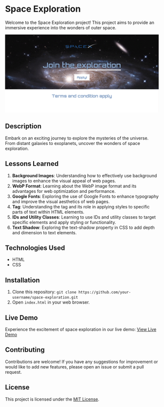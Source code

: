 # Space Exploration

Welcome to the Space Exploration project! This project aims to provide an immersive experience into the wonders of outer space.

![Space Exploration](images/space_exploration.png)

## Description

Embark on an exciting journey to explore the mysteries of the universe. From distant galaxies to exoplanets, uncover the wonders of space exploration.

## Lessons Learned

1. **Background Images**: Understanding how to effectively use background images to enhance the visual appeal of web pages.
2. **WebP Format**: Learning about the WebP image format and its advantages for web optimization and performance.
3. **Google Fonts**: Exploring the use of Google Fonts to enhance typography and improve the visual aesthetics of web pages.
4. **<span> Tag**: Understanding the <span> tag and its role in applying styles to specific parts of text within HTML elements.
5. **IDs and Utility Classes**: Learning to use IDs and utility classes to target specific elements and apply styling or functionality.
6. **Text Shadow**: Exploring the text-shadow property in CSS to add depth and dimension to text elements.

## Technologies Used

- HTML
- CSS

## Installation

1. Clone this repository: `git clone https://github.com/your-username/space-exploration.git`
2. Open `index.html` in your web browser.

## Live Demo

Experience the excitement of space exploration in our live demo: [View Live Demo](https://space-exploration-site-omega.vercel.app/)

## Contributing

Contributions are welcome! If you have any suggestions for improvement or would like to add new features, please open an issue or submit a pull request.

## License

This project is licensed under the [MIT License](LICENSE).
